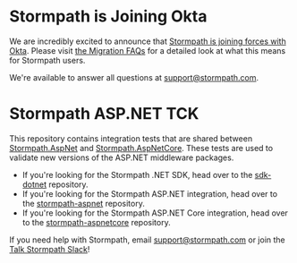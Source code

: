 # Stormpath is Joining Okta
We are incredibly excited to announce that [Stormpath is joining forces with Okta](https://stormpath.com/blog/stormpaths-new-path?utm_source=github&utm_medium=readme&utm-campaign=okta-announcement). Please visit [the Migration FAQs](https://stormpath.com/oktaplusstormpath?utm_source=github&utm_medium=readme&utm-campaign=okta-announcement) for a detailed look at what this means for Stormpath users.

We're available to answer all questions at [support@stormpath.com](mailto:support@stormpath.com).


# Stormpath ASP.NET TCK

This repository contains integration tests that are shared between [Stormpath.AspNet](https://github.com/stormpath/stormpath-aspnet) and [Stormpath.AspNetCore](https://github.com/stormpath/stormpath-aspnetcore). These tests are used to validate new versions of the ASP.NET middleware packages.

* If you're looking for the Stormpath .NET SDK, head over to the [sdk-dotnet](https://github.com/stormpath/stormpath-aspnet) repository.
* If you're looking for the Stormpath ASP.NET integration, head over to the [stormpath-aspnet](https://github.com/stormpath/stormpath-aspnet) repository.
* If you're looking for the Stormpath ASP.NET Core integration, head over to the [stormpath-aspnetcore](https://github.com/stormpath/stormpath-aspnetcore) repository.

If you need help with Stormpath, email support@stormpath.com or join the [Talk Stormpath Slack](https://talkstormpath.shipit.xyz/)!
